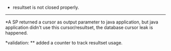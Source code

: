 * resultset is not closed properly.
-------------------------
*A SP returned a cursor as output parameter to java application, but java application didn't use this cursor/resultset, the database cursor leak is happened.


*validation:
 ** added a counter to track resultset usage.
